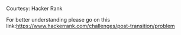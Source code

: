 Courtesy: Hacker Rank

For better understanding please go on this link:https://www.hackerrank.com/challenges/post-transition/problem
